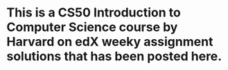 # This is a CS50 Introduction to Computer Science course by Harvard on edX weeky assignment solutions that has been posted here.

